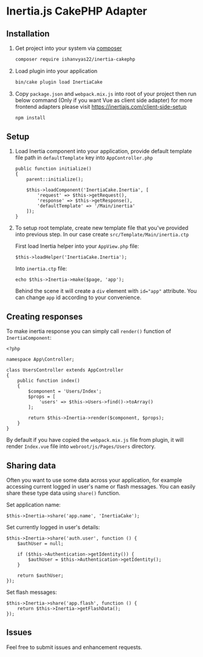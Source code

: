 # Inertia.js CakePHP Adapter

## Installation

1. Get project into your system via [composer](https://getcomposer.org)

    ```bash
    composer require ishanvyas22/inertia-cakephp
    ```

2. Load plugin into your application

    ```bash
    bin/cake plugin load InertiaCake
    ```

3. Copy ``package.json`` and ``webpack.mix.js`` into root of your project then run below command (Only if you want Vue as client side adapter) for more frontend adapters please visit https://inertiajs.com/client-side-setup

    ```bash
    npm install
    ```

## Setup

1. Load Inertia component into your application, provide default template file path in ``defaultTemplate`` key into ``AppController.php``

    ```
    public function initialize()
    {
        parent::initialize();

        $this->loadComponent('InertiaCake.Inertia', [
            'request' => $this->getRequest(),
            'response' => $this->getResponse(),
            'defaultTemplate' => '/Main/inertia'
        ]);
    }
    ```

2. To setup root template, create new template file that you've provided into previous step. In our case create ``src/Template/Main/inertia.ctp``

    First load Inertia helper into your ``AppView.php`` file:
    ```
    $this->loadHelper('InertiaCake.Inertia');
    ```

    Into ``inertia.ctp`` file:
    ```
    echo $this->Inertia->make($page, 'app');
    ```

    Behind the scene it will create a ``div`` element with ``id="app"`` attribute. You can change ``app`` id according to your convenience.

## Creating responses
To make inertia response you can simply call ``render()`` function of ``InertiaComponent``:

```
<?php

namespace App\Controller;

class UsersController extends AppController
{
    public function index()
    {
        $component = 'Users/Index';
        $props = [
            'users' => $this->Users->find()->toArray()
        ];

        return $this->Inertia->render($component, $props);
    }
}
```

By default if you have copied the ``webpack.mix.js`` file from plugin, it will render ``Index.vue`` file into ``webroot/js/Pages/Users`` directory.

## Sharing data

Often you want to use some data across your application, for example accessing current logged in user's name or flash messages. You can easily share these type data using ``share()`` function.

Set application name:

```
$this->Inertia->share('app.name', 'InertiaCake');
```

Set currently logged in user's details:

```
$this->Inertia->share('auth.user', function () {
    $authUser = null;

    if ($this->Authentication->getIdentity()) {
        $authUser = $this->Authentication->getIdentity();
    }

    return $authUser;
});
```

Set flash messages:

```
$this->Inertia->share('app.flash', function () {
    return $this->Inertia->getFlashData();
});
```

## Issues
Feel free to submit issues and enhancement requests.
